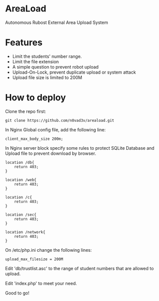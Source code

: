 # AreaLoad

Autonomous Rubost External Area Upload System

# Features

* Limit the students' number range.
* Limit the file extension
* A simple question to prevent robot upload
* Upload-On-Lock, prevent duplicate upload or system attack
* Upload file size is limited to 200M

# How to deploy

Clone the repo first:
```
git clone https://github.com/n0vad3v/areaload.git
```

In Nginx Global config file, add the following line:
```
client_max_body_size 200m;
```

In Nginx server block specify some rules to protect SQLite Database and Upload file to prevent download by browser.
```
location /db{
    return 403;
}

location /web{
    return 403;
}

location /c{
    return 403;
}

location /sec{
    return 403;
}

location /network{
	return 403;
}
```

On /etc/php.ini change the following lines:
```
upload_max_filesize = 200M
```

Edit 'db/trustlist.asc' to the range of student numbers that are allowed to upload.

Edit 'index.php' to meet your need.

Good to go!


